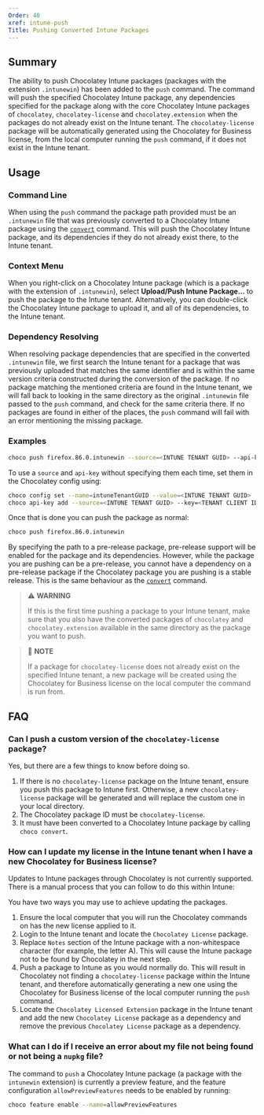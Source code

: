 ```yaml
---
Order: 40
xref: intune-push
Title: Pushing Converted Intune Packages
---
```


<?! Include "../../../shared/intune-note.txt" /?>

## Summary

The ability to push Chocolatey Intune packages (packages with the extension `.intunewin`) has been added to the `push` command. The command will push the specified Chocolatey Intune package, any dependencies specified for the package along with the core Chocolatey Intune packages of  `chocolatey`, `chocolatey-license` and `chocolatey.extension` when the packages do not already exist on the Intune tenant. The `chocolatey-license` package will be automatically generated using the Chocolatey for Business license, from the local computer running the `push` command, if it does not exist in the Intune tenant.

## Usage

### Command Line

When using the `push` command the package path provided must be an `.intunewin` file that was previously converted to a Chocolatey Intune package using the [`convert`](xref:intune-convert) command. This will push the Chocolatey Intune package, and its dependencies if they do not already exist there, to the Intune tenant.

### Context Menu

When you right-click on a Chocolatey Intune package (which is a package with the extension of `.intunewin`), select **Upload/Push Intune Package...** to push the package to the Intune tenant. Alternatively, you can double-click the Chocolatey Intune package to upload it, and all of its dependencies, to the Intune tenant.

### Dependency Resolving

When resolving package dependencies that are specified in the converted `.intunewin` file, we first search the Intune tenant for a package that was previously uploaded that matches the same identifier and is within the same version criteria constructed during the conversion of the package. If no package matching the mentioned criteria are found in the Intune tenant, we will fall back to looking in the same directory as the original `.intunewin` file passed to the `push` command, and check for the same criteria there. If no packages are found in either of the places, the `push` command will fail with an error mentioning the missing package.

### Examples

~~~sh
choco push firefox.86.0.intunewin --source=<INTUNE TENANT GUID> --api-key=<TENANT CLIENT ID>:<TENANT CLIENT SECRET>
~~~

To use a `source` and `api-key` without specifying them each time, set them in the Chocolatey config using:

~~~sh
choco config set --name=intuneTenantGUID --value=<INTUNE TENANT GUID>
choco api-key add --source=<INTUNE TENANT GUID> --key=<TENANT CLIENT ID>:<TENTANT CLIENT SECRET>
~~~

Once that is done you can push the package as normal:

~~~sh
choco push firefox.86.0.intunewin
~~~

By specifying the path to a pre-release package, pre-release support will be enabled for the package and its dependencies. However, while the package you are pushing can be a pre-release, you cannot have a dependency on a pre-release package if the Chocolatey package you are pushing is a stable release. This is the same behaviour as the [`convert`](xref:intune-convert) command.

> :warning: **WARNING**
>
> If this is the first time pushing a package to your Intune tenant, make sure that you also have the converted packages of `chocolatey` and `chocolatey.extension` available in the same directory as the package you want to push.

> :memo: **NOTE**
>
> If a package for `chocolatey-license` does not already exist on the specified Intune tenant, a new package will be created using the Chocolatey for Business license on the local computer the command is run from.

## FAQ

### Can I push a custom version of the `chocolatey-license` package?

Yes, but there are a few things to know before doing so.

1. If there is no `chocolatey-license` package on the Intune tenant, ensure you push this package to Intune first. Otherwise, a new `chocolatey-license` package will be generated and will replace the custom one in your local directory.
1. The Chocolatey package ID must be `chocolatey-license`.
1. It must have been converted to a Chocolatey Intune package by calling `choco convert`.

### How can I update my license in the Intune tenant when I have a new Chocolatey for Business license?

Updates to Intune packages through Chocolatey is not currently supported. There is a manual process that you can follow to do this within Intune:

You have two ways you may use to achieve updating the packages.

1. Ensure the local computer that you will run the Chocolatey commands on has the new license applied to it.
1. Login to the Intune tenant and locate the `Chocolatey License` package.
1. Replace `Notes` section of the Intune package with a non-whitespace character (for example, the letter A). This will cause the Intune package not to be found by Chocolatey in the next step.
 1. Push a package to Intune as you would normally do. This will result in Chocolatey not finding a `chocolatey-license` package within the Intune tenant, and therefore automatically generating a new one using the Chocolatey for Business license of the local computer running the `push` command.
1. Locate the `Chocolatey Licensed Extension` package in the Intune tenant and add the new `Chocolatey License` package as a dependency and remove the previous `Chocolatey License` package as a dependency.

### What can I do if I receive an error about my file not being found or not being a `nupkg` file?

The command to `push` a Chocolatey Intune package (a package with the `intunewin` extension) is currently a preview feature, and the feature configuration `allowPreviewFeatures` needs to be enabled by running:

~~~sh
choco feature enable --name=allowPreviewFeatures
~~~
